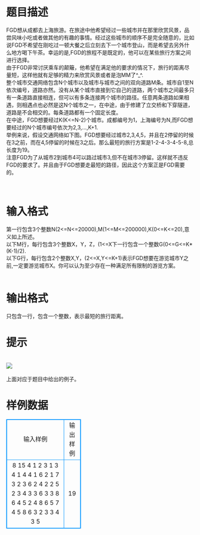 # 

 
 # 题目描述 
<p>
FGD想从成都去上海旅游。在旅途中他希望经过一些城市并在那里欣赏风景，品尝风味小吃或者做其他的有趣的事情。经过这些城市的顺序不是完全随意的，比如说FGD不希望在刚吃过一顿大餐之后立刻去下一个城市登山，而是希望去另外什么地方喝下午茶。幸运的是,FGD的旅程不是既定的，他可以在某些旅行方案之间进行选择。<br>由于FGD非常讨厌乘车的颠簸，他希望在满足他的要求的情况下，旅行的距离尽量短，这样他就有足够的精力来欣赏风景或者是泡MM了^_^.<br>整个城市交通网络包含N个城市以及城市与城市之间的双向道路M条。城市自1至N依次编号，道路亦然。没有从某个城市直接到它自己的道路，两个城市之间最多只有一条道路直接相连，但可以有多条连接两个城市的路径。任意两条道路如果相遇，则相遇点也必然是这N个城市之一，在中途，由于修建了立交桥和下穿隧道，道路是不会相交的。每条道路都有一个固定长度。<br>在中途，FGD想要经过K(K<=N-2)个城市。成都编号为1，上海编号为N,而FGD想要经过的N个城市编号依次为2,3,…,K+1.<br>举例来说，假设交通网络如下图。FGD想要经过城市2,3,4,5，并且在2停留的时候在3之前，而在4,5停留的时候在3之后。那么最短的旅行方案是1-2-4-3-4-5-8,总长度为19。<br>注意FGD为了从城市2到城市4可以路过城市3,但不在城市3停留。这样就不违反FGD的要求了。并且由于FGD想要走最短的路径，因此这个方案正是FGD需要的。<br><br> <br></p> 

 
 # 输入格式 
<p>
第一行包含3个整数N(2<=N<=20000),M(1<=M<=200000),K(0<=K<=20),意义如上所述。<br>以下M行，每行包含3个整数X，Y，Z，(1<=X<Y<=N, 1<=Z=1000)表示城市X与Y之间有一条双向道路。你可以认为输入文件使得一定能自成都到上海以及任何FGD想要去的城市。<br>下一行包含一个整数G(0<=G<=K*(K-1)/2).<br>以下G行，每行包含2个整数X,Y，(2<=X,Y<=K+1)表示FGD想要在游览城市Y之前,一定要游览城市X。你可以认为至少存在一种满足所有限制的游览方案。<br><br></p> 

 
 # 输出格式 
<p>
只包含一行，包含一个整数，表示最短的旅行距离。<br></p> 

 
 # 提示 
<p>
<br><img border="0" src="/source/joyoi/tyvj-3545/img/aHR0cDovL3d3dy5qb3lvaS5jbi9wcm9ibGVtL3R5dmotMzU0NS9wcm9ibGVtc19pbWFnZXMvMjM5Ni8xMDk3LmpwZw==.jpg"><br><br>上面对应于题目中给出的例子。<br></p> 
# 样例数据
<style>
        table,table tr th, table tr td { border:1px solid #0094ff; }
        table { width: 200px; min-height: 25px; line-height: 25px; text-align: center; border-collapse: collapse;}   
    </style>
<table>
	<tr>
		<td>输入样例</td>
		<td>输出样例</td>
	</tr>
<tr><td>8 15 4
1 2 3
1 3 4
1 4 4
1 6 2
1 7 3
2 3 6
2 4 2
2 5 2
3 4 3
3 6 3
3 8 6
4 5 2
4 8 6
5 7 4
5 8 6
3
2 3
3 4
3 5

</td><td>19
</td></tr></table>
